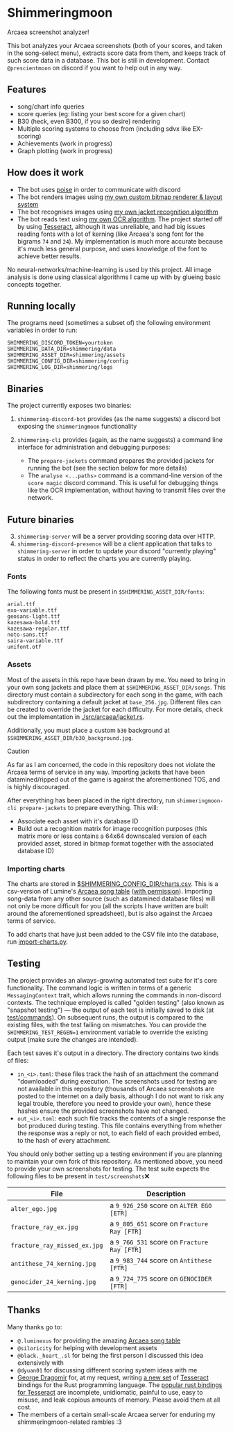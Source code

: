 # Shimmeringmoon

Arcaea screenshot analyzer!

This bot analyzes your Arcaea screenshots (both of your scores, and taken in the song-select menu), extracts score data from them, and keeps track of such score data in a database. This bot is still in development. Contact `@prescientmoon` on discord if you want to help out in any way.

## Features

- song/chart info queries
- score queries (eg: listing your best score for a given chart)
- B30 (heck, even B300, if you so desire) rendering
- Multiple scoring systems to choose from (including sdvx like EX-scoring)
- Achievements (work in progress)
- Graph plotting (work in progress)

## How does it work

- The bot uses [poise](https://github.com/serenity-rs/poise) in order to communicate with discord
- The bot renders images using [my own custom bitmap renderer & layout system](./src/bitmap.rs)
- The bot recognises images using [my own jacket recognition algorithm](./src/arcaea/jacket.rs)
- The bot reads text using [my own OCR algorithm](./src/recognition/hyperglass.rs). The project started off by using [Tesseract](https://github.com/tesseract-ocr/tesseract), although it was unreliable, and had big issues reading fonts with a lot of kerning (like Arcaea's song font for the bigrams `74` and `24`). My implementation is much more accurate because it's much less general purpose, and uses knowledge of the font to achieve better results.

No neural-networks/machine-learning is used by this project. All image analysis is done using classical algorithms I came up with by glueing basic concepts together.

## Running locally

The programs need (sometimes a subset of) the following environment variables in order to run:

```
SHIMMERING_DISCORD_TOKEN=yourtoken
SHIMMERING_DATA_DIR=shimmering/data
SHIMMERING_ASSET_DIR=shimmering/assets
SHIMMERING_CONFIG_DIR=shimmering/config
SHIMMERING_LOG_DIR=shimmering/logs
```

## Binaries

The project currently exposes two binaries:

1. `shimmering-discord-bot` provides (as the name suggests) a discord bot exposing the `shimmeringmoon` functionality
2. `shimmering-cli` provides (again, as the name suggests) a command line interface for administration and debugging purposes:

   - The `prepare-jackets` command prepares the provided jackets for running the bot (see the section below for more details)
   - The `analyse <...paths>` command is a command-line version of the `score magic` discord command. This is useful for debugging things like the OCR implementation, without having to transmit files over the network.

## Future binaries

3. `shimmering-server` will be a server providing scoring data over HTTP.
4. `shimmering-discord-presence` will be a client application that talks to `shimmering-server` in order to update your discord "currently playing" status in order to reflect the charts you are currently playing.

### Fonts

The following fonts must be present in `$SHIMMERING_ASSET_DIR/fonts`:

```
arial.ttf
exo-variable.ttf
geosans-light.ttf
kazesawa-bold.ttf
kazesawa-regular.ttf
noto-sans.ttf
saira-variable.ttf
unifont.otf
```

### Assets

Most of the assets in this repo have been drawn by me. You need to bring in your own song jackets and place them at `$SHIMMERING_ASSET_DIR/songs`. This directory must contain a subdirectory for each song in the game, with each subdirectory containing a default jacket at `base_256.jpg`. Different files can be created to override the jacket for each difficulty. For more details, check out the implementation in [./src/arcaea/jacket.rs](./src/arcaea/jacket.rs).

Additionally, you must place a custom `b30` background at `$SHIMMERING_ASSET_DIR/b30_background.jpg`.

> [!CAUTION]
> As far as I am concerned, the code in this repository does not violate the Arcaea terms of service in any way. Importing jackets that have been datamined/ripped out of the game is against the aforementioned TOS, and is highly discouraged.

After everything has been placed in the right directory, run `shimmeringmoon-cli prepare-jackets` to prepare everything. This will:

- Associate each asset with it's database ID
- Build out a recognition matrix for image recognition purposes (this matrix more or less contains a 64x64 downscaled version of each provided asset, stored in bitmap format together with the associated database ID)

### Importing charts

The charts are stored in [$SHIMMERING_CONFIG_DIR/charts.csv](./shimmering/config/charts.csv). This is a csv-version of Lumine's [Arcaea song table](https://tinyurl.com/mwd5dkfw) ([with permission](https://discord.com/channels/399106149468733441/399106149917392899/1256043659355226163)). Importing song-data from any other source (such as datamined database files) will not only be more difficult for you (all the scripts I have written are built around the aforementioned spreadsheet), but is also against the Arcaea terms of service.

To add charts that have just been added to the CSV file into the database, run [import-charts.py](./scripts/import-charts.py).

## Testing

The project provides an always-growing automated test suite for it's core functionality. The command logic is written in terms of a generic `MessagingContext` trait, which allows running the commands in non-discord contexts. The technique employed is called "golden testing" (also known as "snapshot testing") — the output of each test is initially saved to disk (at [test/commands](./test/commands)). On subsequent runs, the output is compared to the existing files, with the test failing on mismatches. You can provide the `SHIMMERING_TEST_REGEN=1` environment variable to override the existing output (make sure the changes are intended).

Each test saves it's output in a directory. The directory contains two kinds of files:

- `in_<i>.toml`: these files track the hash of an attachment the command "downloaded" during execution. The screenshots used for testing are not available in this repository (thousands of Arcaea screenshots are posted to the internet on a daily basis, although I do not want to risk any legal trouble, therefore you need to provide your own), hence these hashes ensure the provided screenshots have not changed.
- `out_<i>.toml`: each such file tracks the contents of a single response the bot produced during testing. This file contains everything from whether the response was a reply or not, to each field of each provided embed, to the hash of every attachment.

You should only bother setting up a testing environment if you are planning to maintain your own fork of this repository. As mentioned above, you need to provide your own screenshots for testing. The test suite expects the following files to be present in `test/screenshots`❌

| File                         | Description                                 |
| ---------------------------- | ------------------------------------------- |
| `alter_ego.jpg`              | a `9_926_250` score on `ALTER EGO [ETR]`    |
| `fracture_ray_ex.jpg`        | a `9_805_651` score on `Fracture Ray [FTR]` |
| `fracture_ray_missed_ex.jpg` | a `9_766_531` score on `Fracture Ray [FTR]` |
| `antithese_74_kerning.jpg`   | a `9_983_744` score on `Antithese [FTR]`    |
| `genocider_24_kerning.jpg`   | a `9_724_775` score on `GENOCIDER [FTR]`    |

## Thanks

Many thanks go to:

- `@.luminexus` for providing the amazing [Arcaea song table](https://tinyurl.com/mwd5dkfw)
- `@siloricity` for helping with development assets
- `@black._heart_.sl` for being the first person I discussed this idea extensively with
- `@dyuan01` for discussing different scoring system ideas with me
- [George Dragomir](https://github.com/BlueGhostGH) for, at my request, writing [a new set](https://github.com/BlueGhostGH/hypertesseract) of [Tesseract](https://github.com/tesseract-ocr/tesseract) bindings for the Rust programming language. The [popular rust bindings for Tesseract](https://crates.io/crates/tesseract) are incomplete, unidiomatic, painful to use, easy to misuse, and leak copious amounts of memory. Please avoid them at all cost.
- The members of a certain small-scale Arcaea server for enduring my shimmeringmoon-related rambles :3
